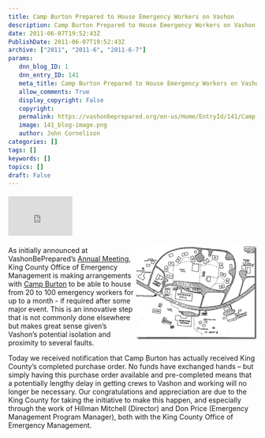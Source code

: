 ```yaml
---
title: Camp Burton Prepared to House Emergency Workers on Vashon
description: Camp Burton Prepared to House Emergency Workers on Vashon
date: 2011-06-07T19:52:43Z
PublishDate: 2011-06-07T19:52:43Z
archive: ["2011", "2011-6", "2011-6-7"]
params:
   dnn_blog_ID: 1
   dnn_entry_ID: 141
   meta_title: Camp Burton Prepared to House Emergency Workers on Vashon
   allow_comments: True
   display_copyright: False
   copyright: 
   permalink: https://vashonbeprepared.org/en-us/Home/EntryId/141/Camp-Burton-Prepared-to-House-Emergency-Workers-on-Vashon
   image: 141_blog-image.png
   author: John Cornelison
categories: []
tags: []
keywords: []
topics: []
draft: False
---
```


<div class="wlWriterHeaderFooter" style="float:none; margin:0px; padding:4px 0px 4px 0px;"><iframe src="http://www.facebook.com/widgets/like.php?href=http://vashoneoc.org/Blogs/VashonPreparedness/tabid/164/EntryId/141/Camp-Burton-Prepared-to-House-Emergency-Workers-on-Vashon.aspx" scrolling="no" frameborder="0" style="border:none; width:130px; height:80px"></iframe></div><p><a href="/images/dnnBlog/1/141/Windows-Live-Writer-Camp-Burton-Receives-Purchase-Order-From_A385-image_2.png"><img style="background-image: none; border-bottom: 0px; border-left: 0px; margin: 0px 0px 5px 5px; padding-left: 0px; padding-right: 0px; display: inline; float: right; border-top: 0px; border-right: 0px; padding-top: 0px" title="Camp Burton Grounds" border="0" alt="Camp Burton Grounds" align="right" src="/images/dnnBlog/1/141/Windows-Live-Writer-Camp-Burton-Receives-Purchase-Order-From_A385-image_thumb.png" width="244" height="189" /></a>As initially announced at VashonBePrepared’s <a href="/Blogs/JohnsVashonDisasterPreparednessBlog/tabid/164/EntryId/96/Tom-Miner-presents-blunt-message-to-sell-out-crowd-for-VashonBePrepared-2011-Annual-Meeting.aspx" target="_blank">Annual Meeting</a>, King County Office of Emergency Management is making arrangements with <a href="http://www.campburton.com/" target="_blank">Camp Burton</a> to be able to house from 20 to 100 emergency workers for up to a month - if required after some major event. This is an innovative step that is not commonly done elsewhere but makes great sense given’s Vashon’s potential isolation and proximity to several faults.</p>  <p>Today we received notification that Camp Burton has actually received King County’s completed purchase order. No funds have exchanged hands – but simply having this purchase order available and pre-completed means that a potentially lengthy delay in getting crews to Vashon and working will no longer be necessary. Our congratulations and appreciation are due to the King County for taking the initiative to make this happen, and especially through the work of Hillman Mitchell (Director) and Don Price (Emergency Management Program Manager), both with the King County Office of Emergency Management.</p>

